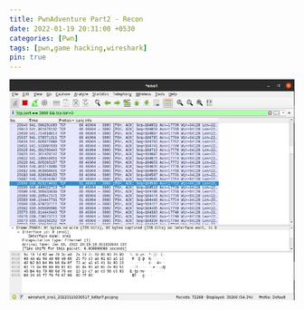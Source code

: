 ```yaml
---
title: PwnAdventure Part2 - Recon
date: 2022-01-19 20:31:00 +0530
categories: [Pwn]
tags: [pwn,game hacking,wireshark]
pin: true
---
```


![Logo](/assets/postimg/pwnadv2/wireshark-banner.png)